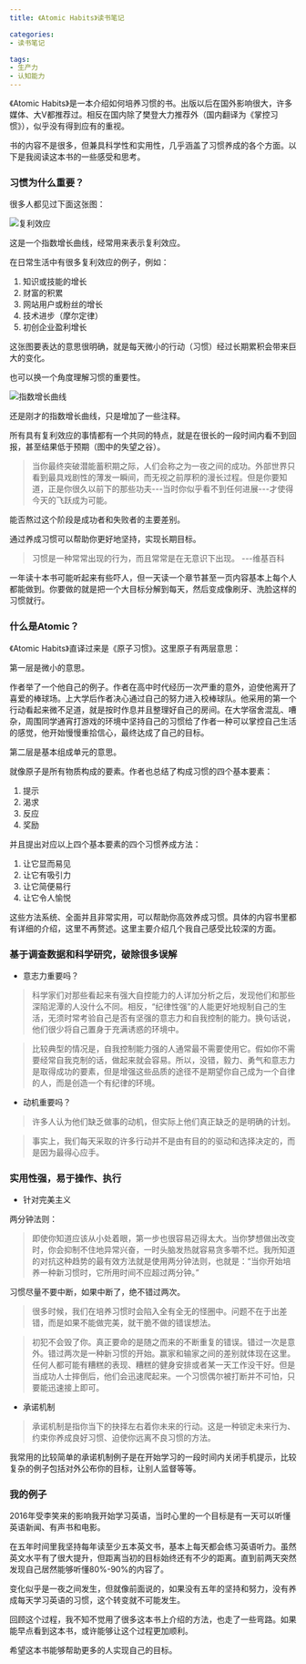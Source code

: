 ```yaml
---
title: 《Atomic Habits》读书笔记

categories:
- 读书笔记

tags:
- 生产力
- 认知能力
---
```


《Atomic Habits》是一本介绍如何培养习惯的书。出版以后在国外影响很大，许多媒体、大V都推荐过。相反在国内除了樊登大力推荐外（国内翻译为《掌控习惯》），似乎没有得到应有的重视。

书的内容不是很多，但兼具科学性和实用性，几乎涵盖了习惯养成的各个方面。以下是我阅读这本书的一些感受和思考。

### 习惯为什么重要？

很多人都见过下面这张图：

![复利效应](https://i.imgur.com/EfJhohP.jpg)

这是一个指数增长曲线，经常用来表示复利效应。

在日常生活中有很多复利效应的例子，例如：

1. 知识或技能的增长
2. 财富的积累
3. 网站用户或粉丝的增长
4. 技术进步（摩尔定律）
5. 初创企业盈利增长

这张图要表达的意思很明确，就是每天微小的行动（习惯）经过长期累积会带来巨大的变化。

也可以换一个角度理解习惯的重要性。

![指数增长曲线](https://i.imgur.com/5o9XWbL.jpg)

还是刚才的指数增长曲线，只是增加了一些注释。

所有具有复利效应的事情都有一个共同的特点，就是在很长的一段时间内看不到回报，甚至结果低于预期（图中的失望之谷）。

> 当你最终突破潜能蓄积期之际，人们会称之为一夜之间的成功。外部世界只看到最具戏剧性的薄发一瞬间，而无视之前厚积的漫长过程。但是你要知道，正是你很久以前下的那些功夫---当时你似乎看不到任何进展---才使得今天的飞跃成为可能。

能否熬过这个阶段是成功者和失败者的主要差别。

通过养成习惯可以帮助你更好地坚持，实现长期目标。

> 习惯是一种常常出现的行为，而且常常是在无意识下出现。
   ---维基百科

一年读十本书可能听起来有些吓人，但一天读一个章节甚至一页内容基本上每个人都能做到。你要做的就是把一个大目标分解到每天，然后变成像刷牙、洗脸这样的习惯就行。

### 什么是Atomic？

《Atomic Habits》直译过来是《原子习惯》。这里原子有两层意思：

第一层是微小的意思。

作者举了一个他自己的例子。作者在高中时代经历一次严重的意外，迫使他离开了喜爱的棒球场。上大学后作者决心通过自己的努力进入校棒球队。他采用的第一个行动看起来微不足道，就是按时作息并且整理好自己的房间。在大学宿舍混乱、嘈杂，周围同学通宵打游戏的环境中坚持自己的习惯给了作者一种可以掌控自己生活的感觉，他开始慢慢重拾信心，最终达成了自己的目标。

第二层是基本组成单元的意思。

就像原子是所有物质构成的要素。作者也总结了构成习惯的四个基本要素：

1. 提示
2. 渴求
3. 反应
4. 奖励

并且提出对应以上四个基本要素的四个习惯养成方法：

1. 让它显而易见
2. 让它有吸引力
3. 让它简便易行
4. 让它令人愉悦

这些方法系统、全面并且非常实用，可以帮助你高效养成习惯。具体的内容书里都有详细的介绍，这里不再赘述。这里主要介绍几个我自己感受比较深的方面。

### 基于调查数据和科学研究，破除很多误解

- 意志力重要吗？

> 科学家们对那些看起来有强大自控能力的人详加分析之后，发现他们和那些深陷泥潭的人没什么不同。相反，“纪律性强”的人能更好地规制自己的生活，无须时常考验自己是否有坚强的意志力和自我控制的能力。换句话说，他们很少将自己置身于充满诱惑的环境中。

> 比较典型的情况是，自我控制能力强的人通常最不需要使用它。假如你不需要经常自我克制的话，做起来就会容易。所以，没错，毅力、勇气和意志力是取得成功的要素，但是增强这些品质的途径不是期望你自己成为一个自律的人，而是创造一个有纪律的环境。

- 动机重要吗？

> 许多人认为他们缺乏做事的动机，但实际上他们真正缺乏的是明确的计划。

> 事实上，我们每天采取的许多行动并不是由有目的的驱动和选择决定的，而是因为最得心应手。

### 实用性强，易于操作、执行

- 针对完美主义

两分钟法则：

> 即使你知道应该从小处着眼，第一步也很容易迈得太大。当你梦想做出改变时，你会抑制不住地异常兴奋，一时头脑发热就容易贪多嚼不烂。我所知道的对抗这种趋势的最有效方法就是使用两分钟法则，也就是：“当你开始培养一种新习惯时，它所用时间不应超过两分钟。”

习惯尽量不要中断，如果中断了，绝不错过两次。

> 很多时候，我们在培养习惯时会陷入全有全无的怪圈中。问题不在于出差错，而是如果不能做完美，就干脆不做的错误想法。

> 初犯不会毁了你。真正要命的是随之而来的不断重复的错误。错过一次是意外。错过两次是一种新习惯的开始。赢家和输家之间的差别就体现在这里。任何人都可能有糟糕的表现、糟糕的健身安排或者某一天工作没干好。但是当成功人士摔倒后，他们会迅速爬起来。一个习惯偶尔被打断并不可怕，只要能迅速接上即可。

- 承诺机制

> 承诺机制是指你当下的抉择左右着你未来的行动。这是一种锁定未来行为、约束你养成良好习惯、迫使你远离不良习惯的方法。

我常用的比较简单的承诺机制例子是在开始学习的一段时间内关闭手机提示，比较复杂的例子包括对外公布你的目标，让别人监督等等。

### 我的例子

2016年受李笑来的影响我开始学习英语，当时心里的一个目标是有一天可以听懂英语新闻、有声书和电影。

在五年时间里我坚持每年读至少五本英文书，基本上每天都会练习英语听力。虽然英文水平有了很大提升，但距离当初的目标始终还有不少的距离。直到前两天突然发现自己居然能够听懂80%-90%的内容了。

变化似乎是一夜之间发生，但就像前面说的，如果没有五年的坚持和努力，没有养成每天学习英语的习惯，这个转变就不可能发生。

回顾这个过程，我不知不觉用了很多这本书上介绍的方法，也走了一些弯路。如果能早点看到这本书，或许能够让这个过程更加顺利。

希望这本书能够帮助更多的人实现自己的目标。
